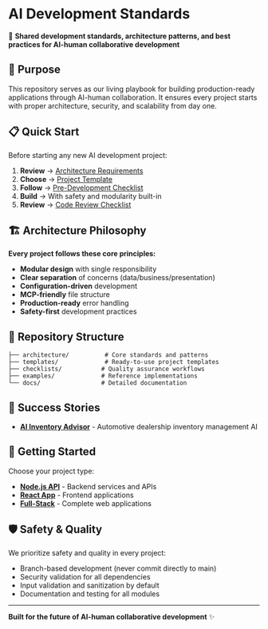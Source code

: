 # AI Development Standards

🚀 **Shared development standards, architecture patterns, and best practices for AI-human collaborative development**

## 🎯 Purpose

This repository serves as our living playbook for building production-ready applications through AI-human collaboration. It ensures every project starts with proper architecture, security, and scalability from day one.

## 📋 Quick Start

Before starting any new AI development project:

1. **Review** → [Architecture Requirements](./architecture/requirements.md)
2. **Choose** → [Project Template](./templates/)  
3. **Follow** → [Pre-Development Checklist](./checklists/pre-development.md)
4. **Build** → With safety and modularity built-in
5. **Review** → [Code Review Checklist](./checklists/code-review.md)

## 🏗️ Architecture Philosophy

**Every project follows these core principles:**
- **Modular design** with single responsibility
- **Clear separation** of concerns (data/business/presentation)
- **Configuration-driven** development
- **MCP-friendly** file structure
- **Production-ready** error handling
- **Safety-first** development practices

## 📁 Repository Structure

```
├── architecture/          # Core standards and patterns
├── templates/             # Ready-to-use project templates
├── checklists/           # Quality assurance workflows
├── examples/             # Reference implementations
└── docs/                 # Detailed documentation
```

## 🌟 Success Stories

- **[AI Inventory Advisor](https://github.com/nickagillis/ai-inventory-advisor)** - Automotive dealership inventory management AI

## 🚀 Getting Started

Choose your project type:
- **[Node.js API](./templates/node-api/)** - Backend services and APIs
- **[React App](./templates/react-app/)** - Frontend applications  
- **[Full-Stack](./templates/full-stack/)** - Complete web applications

## 🛡️ Safety & Quality

We prioritize safety and quality in every project:
- Branch-based development (never commit directly to main)
- Security validation for all dependencies
- Input validation and sanitization by default
- Documentation and testing for all modules

---

**Built for the future of AI-human collaborative development** ✨

